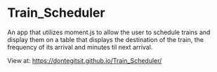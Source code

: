 # Train_Scheduler

An app that utilizes moment.js to allow the user to schedule trains and display them on a table that displays the destination of the train, the frequency of its arrival and minutes til next arrival. 

View at: https://dontegitsit.github.io/Train_Scheduler/
